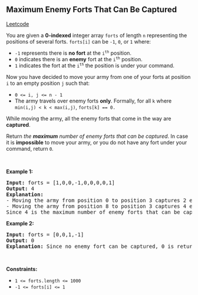 ## Maximum Enemy Forts That Can Be Captured
[Leetcode](https://leetcode.com/problems/maximum-enemy-forts-that-can-be-captured)
<p>You are given a <strong>0-indexed</strong> integer array <code>forts</code> of length <code>n</code> representing the positions of several forts. <code>forts[i]</code> can be <code>-1</code>, <code>0</code>, or <code>1</code> where:</p>

<ul>
	<li><code>-1</code> represents there is <strong>no fort</strong> at the <code>i<sup>th</sup></code> position.</li>
	<li><code>0</code> indicates there is an <strong>enemy</strong> fort at the <code>i<sup>th</sup></code> position.</li>
	<li><code>1</code> indicates the fort at the <code>i<sup>th</sup></code> the position is under your command.</li>
</ul>

<p>Now you have decided to move your army from one of your forts at position <code>i</code> to an empty position <code>j</code> such that:</p>

<ul>
	<li><code>0 &lt;= i, j &lt;= n - 1</code></li>
	<li>The army travels over enemy forts <strong>only</strong>. Formally, for all <code>k</code> where <code>min(i,j) &lt; k &lt; max(i,j)</code>, <code>forts[k] == 0.</code></li>
</ul>

<p>While moving the army, all the enemy forts that come in the way are <strong>captured</strong>.</p>

<p>Return<em> the <strong>maximum</strong> number of enemy forts that can be captured</em>. In case it is <strong>impossible</strong> to move your army, or you do not have any fort under your command, return <code>0</code><em>.</em></p>

<p>&nbsp;</p>
<p><strong class="example">Example 1:</strong></p>

<pre><strong>Input:</strong> forts = [1,0,0,-1,0,0,0,0,1]
<strong>Output:</strong> 4
<strong>Explanation:</strong>
- Moving the army from position 0 to position 3 captures 2 enemy forts, at 1 and 2.
- Moving the army from position 8 to position 3 captures 4 enemy forts.
Since 4 is the maximum number of enemy forts that can be captured, we return 4.
</pre>

<p><strong class="example">Example 2:</strong></p>

<pre><strong>Input:</strong> forts = [0,0,1,-1]
<strong>Output:</strong> 0
<strong>Explanation:</strong> Since no enemy fort can be captured, 0 is returned.
</pre>

<p>&nbsp;</p>
<p><strong>Constraints:</strong></p>

<ul>
	<li><code>1 &lt;= forts.length &lt;= 1000</code></li>
	<li><code>-1 &lt;= forts[i] &lt;= 1</code></li>
</ul>
